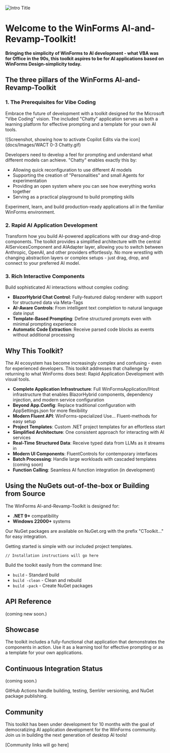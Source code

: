 ![Intro Title](docs\Images\ReadMeTitle.png)

# Welcome to the WinForms AI-and-Revamp-Toolkit!

**Bringing the simplicity of WinForms to AI development - what VBA was for Office in the 90s, this toolkit aspires to be for AI applications based on WinForms Design-simplicity today.**

## The three pillars of the WinForms AI-and-Revamp-Toolkit

### 1. The Prerequisites for Vibe Coding

Embrace the future of development with a toolkit designed for the Microsoft
"Vibe Coding" vision. The included "Chatty" application serves as both a
learning platform for effective prompting and a template for your own AI tools.

![Screenshot, showing how to activate Copilot Edits via the icon](docs/Images/WACT 0-3 Chatty.gif)

Developers need to develop a feel for prompting and understand what different
models can achieve. "Chatty" enables exactly this by:

- Allowing quick reconfiguration to use different AI models
- Supporting the creation of "Personalities" and small Agents for experimentation
- Providing an open system where you can see how everything works together
- Serving as a practical playground to build prompting skills

Experiment, learn, and build production-ready applications all in the familiar WinForms environment.

### 2. Rapid AI Application Development

Transform how you build AI-powered applications with our drag-and-drop
components. The toolkit provides a simplified architecture with the central
AIServicesComponent and AIAdapter layer, allowing you to switch between
Anthropic, OpenAI, and other providers effortlessly. No more wrestling with
changing abstraction layers or complex setups - just drag, drop, and connect to
your preferred AI model.

### 3. Rich Interactive Components

Build sophisticated AI interactions without complex coding:

- **BlazorHybrid Chat Control**: Fully-featured dialog renderer with support for structured data via Meta-Tags
- **AI-Aware Controls**: From intelligent text completion to natural language date input
- **Template-Based Prompting**: Define structured prompts even with minimal prompting experience
- **Automatic Code Extraction**: Receive parsed code blocks as events without additional processing

## Why This Toolkit?

The AI ecosystem has become increasingly complex and confusing - even for
experienced developers. This toolkit addresses that challenge by returning to
what WinForms does best: Rapid Application Development with visual tools.

- **Complete Application Infrastructure**: Full WinFormsApplication/IHost infrastructure that enables BlazorHybrid components, dependency injection, and modern service configuration
- **Beyond App.Config**: Replace traditional configuration with AppSettings.json for more flexibility
- **Modern Fluent API**: WinForms-specialized Use... Fluent-methods for easy setup
- **Project Templates**: Custom .NET project templates for an effortless start
- **Simplified Architecture**: One consistent approach for interacting with AI services
- **Real-Time Structured Data**: Receive typed data from LLMs as it streams in
- **Modern UI Components**: FluentControls for contemporary interfaces
- **Batch Processing**: Handle large workloads with cascaded templates (coming soon)
- **Function Calling**: Seamless AI function integration (in development)

## Using the NuGets out-of-the-box or Building from Source

The WinForms AI-and-Revamp-Toolkit is designed for:

- **.NET 9+** compatibility
- **Windows 22000+** systems

Our NuGet packages are available on NuGet.org with the prefix "CToolkit..." for easy integration.

Getting started is simple with our included project templates.

```
// Installation instructions will go here
```

Build the toolkit easily from the command line:

- `build` - Standard build
- `build -clean` - Clean and rebuild
- `build -pack` - Create NuGet packages

## API Reference

(coming new soon.)

## Showcase

The toolkit includes a fully-functional chat application that demonstrates the
components in action. Use it as a learning tool for effective prompting or as a
template for your own applications.

## Continuous Integration Status

(coming soon.)

GitHub Actions handle building, testing, SemVer versioning, and NuGet package
publishing.

## Community

This toolkit has been under development for 10 months with the goal of
democratizing AI application development for the WinForms community. Join us in
building the next generation of desktop AI tools!

[Community links will go here]
